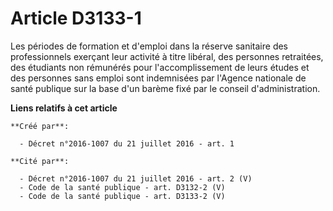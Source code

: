 # Article D3133-1

Les périodes de formation et d'emploi dans la réserve sanitaire des professionnels exerçant leur activité à titre libéral,
des personnes retraitées, des étudiants non rémunérés pour l'accomplissement de leurs études et des personnes sans emploi
sont indemnisées par l'Agence nationale de santé publique sur la base d'un barème fixé par le conseil d'administration.

**Liens relatifs à cet article**

	**Créé par**:

	  - Décret n°2016-1007 du 21 juillet 2016 - art. 1

	**Cité par**:

	  - Décret n°2016-1007 du 21 juillet 2016 - art. 2 (V)
	  - Code de la santé publique - art. D3132-2 (V)
	  - Code de la santé publique - art. D3133-2 (V)
